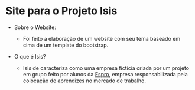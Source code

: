 # Site para o Projeto Isis

* Sobre o Website:
   * Foi feito a elaboração de um website com seu tema baseado em cima de um template do bootstrap.

* O que é Isis?
     *  Isis de caracteriza como uma empresa fictícia criada por um projeto em grupo feito por alunos da [Espro](https://portalead.espro.org.br/), empresa responsabilizada pela colocação de aprendizes no mercado de trabalho.
